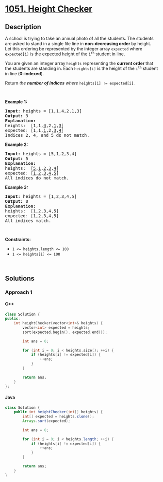 # [1051. Height Checker](https://leetcode.com/problems/height-checker)

## Description

<p>A school is trying to take an annual photo of all the students. The students are asked to stand in a single file line in <strong>non-decreasing order</strong> by height. Let this ordering be represented by the integer array <code>expected</code> where <code>expected[i]</code> is the expected height of the <code>i<sup>th</sup></code> student in line.</p>

<p>You are given an integer array <code>heights</code> representing the <strong>current order</strong> that the students are standing in. Each <code>heights[i]</code> is the height of the <code>i<sup>th</sup></code> student in line (<strong>0-indexed</strong>).</p>

<p>Return <em>the <strong>number of indices</strong> where </em><code>heights[i] != expected[i]</code>.</p>
<p>&nbsp;</p>

<p><strong class="example">Example 1:</strong></p>
<pre>
<strong>Input:</strong> heights = [1,1,4,2,1,3]
<strong>Output:</strong> 3
<strong>Explanation:</strong> 
heights:  [1,1,<u>4</u>,2,<u>1</u>,<u>3</u>]
expected: [1,1,<u>1</u>,2,<u>3</u>,<u>4</u>]
Indices 2, 4, and 5 do not match.
</pre>

<p><strong class="example">Example 2:</strong></p>
<pre>
<strong>Input:</strong> heights = [5,1,2,3,4]
<strong>Output:</strong> 5
<strong>Explanation:</strong>
heights:  [<u>5</u>,<u>1</u>,<u>2</u>,<u>3</u>,<u>4</u>]
expected: [<u>1</u>,<u>2</u>,<u>3</u>,<u>4</u>,<u>5</u>]
All indices do not match.
</pre>

<p><strong class="example">Example 3:</strong></p>
<pre>
<strong>Input:</strong> heights = [1,2,3,4,5]
<strong>Output:</strong> 0
<strong>Explanation:</strong>
heights:  [1,2,3,4,5]
expected: [1,2,3,4,5]
All indices match.
</pre>
<p>&nbsp;</p>

<p><strong>Constraints:</strong></p>
<ul>
    <li><code>1 &lt;= heights.length &lt;= 100</code></li>
    <li><code>1 &lt;= heights[i] &lt;= 100</code></li>
</ul>
<p>&nbsp;</p>

## Solutions

### **Approach 1**

<!-- tabs:start -->

#### C++

```cpp
class Solution {
public:
    int heightChecker(vector<int>& heights) {
        vector<int> expected = heights;
        sort(expected.begin(), expected.end());
        
        int ans = 0;
        
        for (int i = 0; i < heights.size(); ++i) {
            if (heights[i] != expected[i]) {
                ++ans;
            }
        }
        
        return ans;
    }
};
```

#### Java

```java
class Solution {
    public int heightChecker(int[] heights) {
        int[] expected = heights.clone();
        Arrays.sort(expected);
        
        int ans = 0;
        
        for (int i = 0; i < heights.length; ++i) {
            if (heights[i] != expected[i]) {
                ++ans;
            }
        }
        
        return ans;
    }
}
```

<!-- tabs:end -->